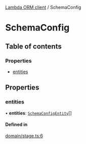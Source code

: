 [Lambda ORM client](../README.md) / SchemaConfig

# SchemaConfig

## Table of contents

### Properties

- [entities](SchemaConfig.md#entities)

## Properties

### entities

• **entities**: [`SchemaConfigEntity`](SchemaConfigEntity.md)[]

#### Defined in

[domain/stage.ts:6](https://github.com/FlavioLionelRita/lambdaorm-client-node/blob/accb0c4/src/lib/domain/stage.ts#L6)
